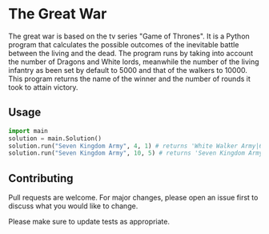 # The Great War
The great war is based on the tv series "Game of Thrones". It is a Python program that calculates the possible outcomes of the inevitable battle between the living and the dead. The program runs by taking into account the number of Dragons and White lords, meanwhile the number of the living infantry as been set by default to 5000 and that of the walkers to 10000.
This program returns the name of the winner and the number of rounds it took to attain victory.

## Usage
```Python
import main
solution = main.Solution()
solution.run("Seven Kingdom Army", 4, 1) # returns 'White Walker Army|6'
solution.run("Seven Kingdom Army", 10, 5) # returns 'Seven Kingdom Army|5'
```
## Contributing
Pull requests are welcome. For major changes, please open an issue first to discuss what you would like to change.

Please make sure to update tests as appropriate.